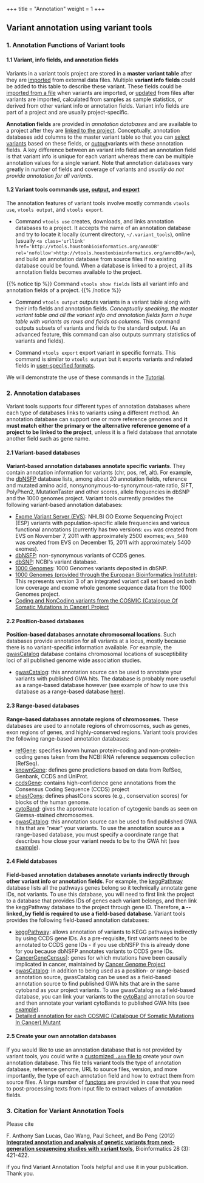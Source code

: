 +++
title = "Annotation"
weight = 1
+++


## Variant annotation using variant tools


### 1. Annotation Functions of Variant tools

#### 1.1 Variant, info fields, and annotation fields

Variants in a variant tools project are stored in a **master variant table** after they are [imported][1] from external data files. Multiple **variant info fields** could be added to this table to describe these variant. These fields could be [imported from a file][1] when variants are imported, or [updated][2] from files after variants are imported, calculated from samples as sample statistics, or derived from other variant info or annotation fields. Variant info fields are part of a project and are usually project-specific. 

**Annotation fields** are provided in *annotation databases* and are available to a project after they are [linked to the project][3]. Conceptually, annotation databases add columns to the master variant table so that you can [select variants][4] based on these fields, or [output][5]variants with these annotation fields. A key difference between an variant info field and an annotation field is that variant info is unique for each variant whereas there can be multiple annotation values for a single variant. Note that annotation databases vary greatly in number of fields and coverage of variants and *usually do not provide annotation for all variants*. 



#### 1.2 Variant tools commands [use][3], [output][5], and [export][6]

The annotation features of variant tools involve mostly commands `vtools use`, `vtools output`, and `vtools export`. 

*   Command `vtools use` creates, downloads, and links annotation databases to a project. It accepts the name of an annotation database and try to locate it locally (current directory, `~/.variant_tools`), online (usually `<a class='urllink' href='http://vtools.houstonbioinformatics.org/annoDB' rel='nofollow'>http://vtools.houstonbioinformatics.org/annoDB</a>`), and build an annotation database from source files if no existing database could be found. When a database is linked to a project, all its annotation fields becomes available to the project. 


{{% notice tip %}}
Command `vtools show fields` lists all variant info and annotation fields of a project. 
{{% /notice %}}


*   Command `vtools output` outputs variants in a variant table along with their info fields and annotation fields. *Conceptually speaking, the master variant table and all the variant info and annotation fields form a huge table with variants as rows and fields as columns*. This command outputs subsets of variants and fields to the standard output. (As an advanced feature, this command can also outputs summary statistics of variants and fields). 

*   Command `vtools export` export variant in specific formats. This command is similar to `vtools output` but it exports variants and related fields in [user-specified formats][7]. 

We will demonstrate the use of these commands in the [Tutorial][8]. 



### 2. Annotation databases

Variant tools supports four different types of annotation databases where each type of databases links to variants using a different method. An annotation database can support one or more reference genomes and **it must match either the primary or the alternative reference genome of a project to be linked to the project**, unless it is a field database that annotate another field such as gene name. 



#### 2.1 Variant-based databases

**Variant-based annotation databases annotate specific variants**. They contain annotation information for variants (chr, pos, ref, alt). For example, the [dbNSFP][9] database lists, among about 20 annotation fields, reference and mutated amino acid, nonsynonymous-to-synonymous-rate ratio, SIFT, PolyPhen2, MutationTaster and other scores, allele frequencies in dbSNP and the 1000 genomes project. Variant tools currently provides the following variant-based annotation databases: 



*   [Exome Variant Server (EVS)][10]: NHLBI GO Exome Sequencing Project (ESP) variants with population-specific allele frequencies and various functional annotations (currently has two versions: `evs` was created from EVS on November 7, 2011 with approximately 2500 exomes; `evs_5400` was created from EVS on December 15, 2011 with approximately 5400 exomes). 
*   [dbNSFP][9]: non-synonymous variants of CCDS genes. 
*   [dbSNP][11]: NCBI's variant database. 
*   [1000 Genomes][12]: 1000 Genomes variants deposited in dbSNP. 
*   [1000 Genomes (provided through the European Bioinformatics Institute)][13]: This represents version 3 of an integrated variant call set based on both low coverage and exome whole genome sequence data from the 1000 Genomes project. 
*   [Coding and NonCoding variants from the COSMIC (Catalogue Of Somatic Mutations In Cancer) Project][14]



#### 2.2 Position-based databases

**Position-based databases annotate chromosomal locations**. Such databases provide annotation for all variants at a locus, mostly because there is no variant-specific information available. For example, the [gwasCatalog][15] database contains chromosomal locations of susceptibility loci of all published genome wide association studies. 



*   [gwasCatalog][15]: this annotation source can be used to annotate your variants with published GWA hits. The database is probably more useful as a range-based database however (see example of how to use this database as a range-based database [here][15]). 



#### 2.3 Range-based databases

**Range-based databases annotate regions of chromosomes**. These databases are used to annotate regions of chromosomes, such as genes, exon regions of genes, and highly-conserved regions. Variant tools provides the following range-based annotation databases: 



*   [refGene][16]: specifies known human protein-coding and non-protein-coding genes taken from the NCBI RNA reference sequences collection (RefSeq). 
*   [knownGene][17]: defines gene predictions based on data from RefSeq, Genbank, CCDS and UniProt. 
*   [ccdsGene][18]: contains high-confidence gene annotations from the Consensus Coding Sequence (CCDS) project 
*   [phastCons][19]: defines phastCons scores (e.g., conservation scores) for blocks of the human genome. 
*   [cytoBand][20]: gives the approximate location of cytogenic bands as seen on Giemsa-stained chromosomes. 
*   [gwasCatalog][15]: this annotation source can be used to find published GWA hits that are "near" your variants. To use the annotation source as a range-based database, you must specify a coordinate range that describes how close your variant needs to be to the GWA hit (see [example][15]). 



#### 2.4 Field databases

**Field-based annotation databases annotate variants indirectly through other variant info or annotation fields**. For example, the [keggPathway][21] database lists all the pathways genes belong so it technically annotate gene IDs, not variants. To use this database, you will need to first link the project to a database that provides IDs of genes each variant belongs, and then link the keggPathway database to the project through gene ID. Therefore, **a --linked_by field is required to use a field-based database**. Variant tools provides the following field-based annotation databases: 



*   [keggPathway][21]: allows annotation of variants to KEGG pathways indirectly by using CCDS gene IDs. As a pre-requisite, first variants need to be annotated to CCDS gene IDs - if you use dbNSFP this is already done for you because dbNSFP annotates variants to CCDS gene IDs. 
*   [CancerGeneCensus][22]]: genes for which mutations have been causally implicated in cancer, maintained by [Cancer Genome Project][23] 
*   [gwasCatalog][15]: in addition to being used as a position- or range-based annotation source, gwasCatalog can be used as a field-based annotation source to find published GWA hits that are in the same cytoband as your project variants. To use gwasCatalog as a field-based database, you can link your variants to the [cytoBand][20] annotation source and then annotate your variant cytoBands to published GWA hits (see [example][15]). 
*   [Detailed annotation for each COSMIC (Catalogue Of Somatic Mutations In Cancer) Mutant][14] 



#### 2.5 Create your own annotation databases

If you would like to use an annotation database that is not provided by variant tools, you could write a [customized `.ann` file to][24] create your own annotation database. This file tells variant tools the type of annotation database, reference genome, URL to source files, version, and more importantly, the type of each annotation field and how to extract them from source files. A large number of [functors][25] are provided in case that you need to post-processing texts from input file to extract values of annotation fields. 



### 3. Citation for Variant Annotation Tools

Please cite 



F. Anthony San Lucas, Gao Wang, Paul Scheet, and Bo Peng (2012) [**Integrated annotation and analysis of genetic variants from next-generation sequencing studies with variant tools**][26], Bioinformatics 28 (3): 421-422. 

if you find Variant Annotation Tools helpful and use it in your publication. Thank you.

 [1]:    /documentation/vtools_commands/import/
 [2]:    /documentation/vtools_commands/update/
 [3]:    /documentation/vtools_commands/use/
 [4]:    /documentation/vtools_commands/select/
 [5]:    /documentation/vtools_commands/output/
 [6]:    /documentation/vtools_commands/export/
 [7]:    /documentation/customization/format/formats
 [8]:   /applications/annotation/tutorial/
 [9]:   /applications/annotation/variants/dbnsfp/
 [10]:   /applications/annotation/variants/esp/
 [11]:   /applications/annotation/variants/dbsnp/
 [12]:   /applications/annotation/variants/thousand/
 [13]:   /applications/annotation/variants/ebi/
 [14]:   /applications/annotation/variants/cosmic/
 [15]:   /applications/annotation/variants/gwas/
 [16]:   /applications/annotation/genes/refgene/
 [17]:   /applications/annotation/genes/knowngene/
 [18]:   /applications/annotation/genes/ccdsgene/
 [19]:   /applications/annotation/regions/phast_cons/
 [20]:   /applications/annotation/regions/cytoband/
 [21]:   /applications/annotation/misc/keggpathway/
 [22]:   /applications/annotation/genes/cancergenecensus/
 [23]: http://www.sanger.ac.uk/genetics/CGP/Census/
 [24]:   /applications/annotation/customized/
 [25]:    /documentation/customization/format/supportedformats/functor/
 [26]: http://bioinformatics.oxfordjournals.org/content/28/3/421.abstract?sid=f64403e7-5050-4102-963c-e690efe003f7